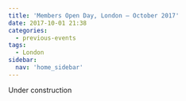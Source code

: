 ```yaml
---
title: 'Members Open Day, London – October 2017'
date: 2017-10-01 21:38
categories:
  - previous-events
tags:
  - London
sidebar:
  nav: 'home_sidebar'
---
```


Under construction
